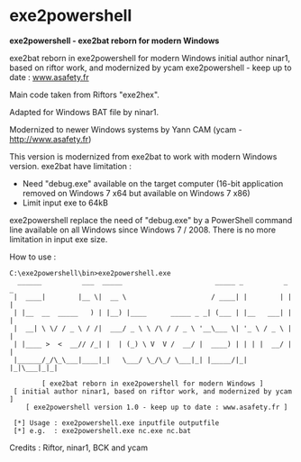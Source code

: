 # exe2powershell
**exe2powershell - exe2bat reborn for modern Windows**

exe2bat reborn in exe2powershell for modern Windows
initial author ninar1, based on riftor work, and modernized by ycam
exe2powershell - keep up to date : www.asafety.fr
         
Main code taken from Riftors "exe2hex".

Adapted for Windows BAT file by ninar1.

Modernized to newer Windows systems by Yann CAM (ycam - http://www.asafety.fr)

This version is modernized from exe2bat to work with modern Windows version.
exe2bat have limitation :
* Need "debug.exe" available on the target computer (16-bit application removed on Windows 7 x64 but available on Windows 7 x86)
* Limit input exe to 64kB

exe2powershell replace the need of "debug.exe" by a PowerShell command line available on all Windows since Windows 7 / 2008.
There is no more limitation in input exe size.

How to use :

```shell
C:\exe2powershell\bin>exe2powershell.exe
  ______          ___  _____                       _____ _          _ _
 |  ____|        |__ \|  __ \                     / ____| |        | | |
 | |__  __  _____   ) | |__) |____      _____ _ _| (___ | |__   ___| | |
 |  __| \ \/ / _ \ / /|  ___/ _ \ \ /\ / / _ \ '__\___ \| '_ \ / _ \ | |
 | |____ >  <  __// /_| |  | (_) \ V  V /  __/ |  ____) | | | |  __/ | |
 |______/_/\_\___|____|_|   \___/ \_/\_/ \___|_| |_____/|_| |_|\___|_|_|

        [ exe2bat reborn in exe2powershell for modern Windows ]
 [ initial author ninar1, based on riftor work, and modernized by ycam ]
    [ exe2powershell version 1.0 - keep up to date : www.asafety.fr ]

 [*] Usage : exe2powershell.exe inputfile outputfile
 [*] e.g.  : exe2powershell.exe nc.exe nc.bat
```
Credits : Riftor, ninar1, BCK and ycam
